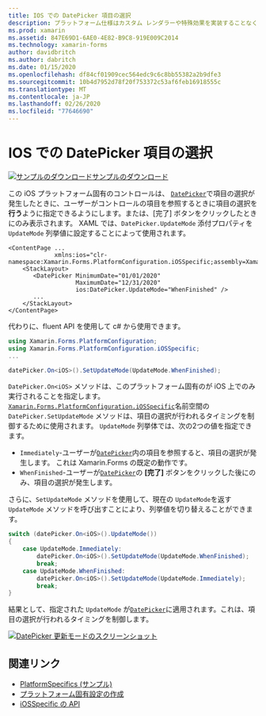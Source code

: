 ```yaml
---
title: IOS での DatePicker 項目の選択
description: プラットフォーム仕様はカスタム レンダラーや特殊効果を実装することなく、特定のプラットフォームでのみ利用できる機能の使用を可能にします。 この記事では、DatePicker で項目の選択が行われるタイミングを制御する iOS プラットフォーム固有のを使用する方法について説明します。
ms.prod: xamarin
ms.assetid: 847E69D1-6AE0-4E82-B9C8-919E009C2014
ms.technology: xamarin-forms
author: davidbritch
ms.author: dabritch
ms.date: 01/15/2020
ms.openlocfilehash: df84cf01909cec564edc9c6c8bb55382a2b9dfe3
ms.sourcegitcommit: 10b4d7952d78f20f753372c53af6feb16918555c
ms.translationtype: MT
ms.contentlocale: ja-JP
ms.lasthandoff: 02/26/2020
ms.locfileid: "77646690"
---
```

# <a name="datepicker-item-selection-on-ios"></a>IOS での DatePicker 項目の選択

[![サンプルのダウンロード](~/media/shared/download.png)サンプルのダウンロード](https://docs.microsoft.com/samples/xamarin/xamarin-forms-samples/userinterface-platformspecifics)

この iOS プラットフォーム固有のコントロールは、 [`DatePicker`](xref:Xamarin.Forms.DatePicker)で項目の選択が発生したときに、ユーザーがコントロールの項目を参照するときに項目の選択を**行う**ように指定できるようにします。または、[完了] ボタンをクリックしたときにのみ表示されます。 XAML では、`DatePicker.UpdateMode` 添付プロパティを `UpdateMode` 列挙値に設定することによって使用されます。

```xaml
<ContentPage ...
             xmlns:ios="clr-namespace:Xamarin.Forms.PlatformConfiguration.iOSSpecific;assembly=Xamarin.Forms.Core">
    <StackLayout>
       <DatePicker MinimumDate="01/01/2020"
                   MaximumDate="12/31/2020"
                   ios:DatePicker.UpdateMode="WhenFinished" />
       ...
    </StackLayout>
</ContentPage>
```

代わりに、fluent API を使用して c# から使用できます。

```csharp
using Xamarin.Forms.PlatformConfiguration;
using Xamarin.Forms.PlatformConfiguration.iOSSpecific;
...

datePicker.On<iOS>().SetUpdateMode(UpdateMode.WhenFinished);
```

`DatePicker.On<iOS>` メソッドは、このプラットフォーム固有のが iOS 上でのみ実行されることを指定します。 [`Xamarin.Forms.PlatformConfiguration.iOSSpecific`](xref:Xamarin.Forms.PlatformConfiguration.iOSSpecific)名前空間の `DatePicker.SetUpdateMode` メソッドは、項目の選択が行われるタイミングを制御するために使用されます。 `UpdateMode` 列挙体では、次の2つの値を指定できます。

- `Immediately`-ユーザーが[`DatePicker`](xref:Xamarin.Forms.DatePicker)内の項目を参照すると、項目の選択が発生します。 これは Xamarin.Forms の既定の動作です。
- `WhenFinished`-ユーザーが[`DatePicker`](xref:Xamarin.Forms.DatePicker)の **[完了]** ボタンをクリックした後にのみ、項目の選択が発生します。

さらに、`SetUpdateMode` メソッドを使用して、現在の `UpdateMode`を返す `UpdateMode` メソッドを呼び出すことにより、列挙値を切り替えることができます。

```csharp
switch (datePicker.On<iOS>().UpdateMode())
{
    case UpdateMode.Immediately:
        datePicker.On<iOS>().SetUpdateMode(UpdateMode.WhenFinished);
        break;
    case UpdateMode.WhenFinished:
        datePicker.On<iOS>().SetUpdateMode(UpdateMode.Immediately);
        break;
}
```

結果として、指定された `UpdateMode` が[`DatePicker`](xref:Xamarin.Forms.DatePicker)に適用されます。これは、項目の選択が行われるタイミングを制御します。

[![DatePicker 更新モードのスクリーンショット](datepicker-selection-images/datepicker-updatemode.png "DatePicker UpdateMode プラットフォーム固有")](datepicker-selection-images/datepicker-updatemode-large.png#lightbox "DatePicker UpdateMode プラットフォーム固有")

## <a name="related-links"></a>関連リンク

- [PlatformSpecifics (サンプル)](https://docs.microsoft.com/samples/xamarin/xamarin-forms-samples/userinterface-platformspecifics)
- [プラットフォーム固有設定の作成](~/xamarin-forms/platform/platform-specifics/index.md#creating-platform-specifics)
- [iOSSpecific の API](xref:Xamarin.Forms.PlatformConfiguration.iOSSpecific)
